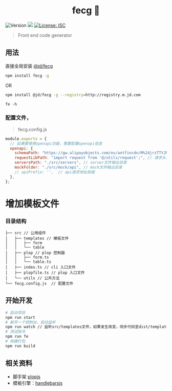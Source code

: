<h1 align="center">fecg 🚀</h1>
<p>
  <img alt="Version" src="https://img.shields.io/badge/version-0.0.3-blue.svg"/>
  <img src="https://img.shields.io/badge/node-%3E%3D12.20-blue.svg" />
  <a href="#" target="_blank">
    <img alt="License: ISC" src="https://img.shields.io/badge/License-ISC-yellow.svg" />
  </a>
</p>

> Front end code generator

## 用法

直接全局安装 [@jd/fecg](http://npm.m.jd.com/package/@jd/fecg)

```sh
npm install fecg -g
```

OR

```sh
npm install @jd/fecg -g --registry=http://registry.m.jd.com
```

```
fe -h
```

### 配置文件，

> fecg.config.js

```js
module.exports = {
  // 如果要使用openapi功能，需要配置openapi信息
  openapi: {
    schemaPath: "https://gw.alipayobjects.com/os/antfincdn/M%24jrzTTYJN/oneapi.json", // schema 地址
    requestLibPath: "import request from '@/utils/request';", // 请求头设置
    serversPath: "./src/servers", // server文件输出目录
    mockFolder: "./src/mock/api", // mock文件输出目录
    // apiPrefix: '',  // api请求地址前缀
  },
};
```

# 增加模板文件

### 目录结构

```
├── src // 公用组件
│   ├── templates // 模板文件
│   │   ├── form
│   │   └── table
│   ├── plop // plop 控制器
│   │   ├── form.ts
│   │   └── table.ts
│   ├── index.ts // cli 入口文件
│   ├── plopfile.ts // plop 入口文件
│   └── utils // 公共方法
└── fecg.config.js  // 配置文件
```

## 开始开发

```sh
# 启动项目
npm run start
# 新开一个控制台，启动监听
npm run watch // 监听src/templates文件，如果发生改变，同步代码至dist/templates
# 测试指令
npm run fe
# 构建打包
npm run build
```

## 相关资料

- 脚手架 [plopjs](https://plopjs.com/)
- 模板引擎：[handlebarsjs](https://handlebarsjs.com/zh/)
